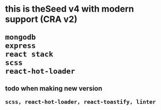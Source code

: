 <h1>
    this is theSeed v4 with modern support (CRA v2)

    mongodb
    express
    react stack
    scss
    react-hot-loader

</h1>

<h2>
    todo when making new version

    scss, react-hot-loader, react-toastify, linter

</h2>
